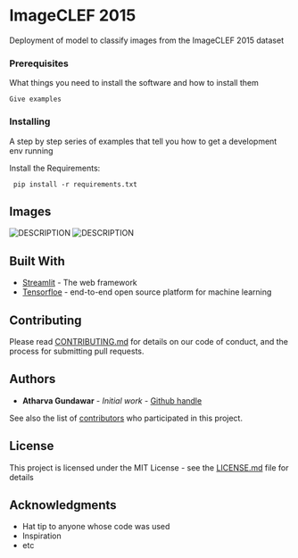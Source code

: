 # ImageCLEF 2015 

Deployment of model to classify images from the ImageCLEF 2015 dataset

### Prerequisites

What things you need to install the software and how to install them

```
Give examples
```

### Installing

A step by step series of examples that tell you how to get a development env running

Install the Requirements:

```
 pip install -r requirements.txt
```

## Images

![ DESCRIPTION ](https://via.placeholder.com/400)
![ DESCRIPTION ](https://via.placeholder.com/400)

## Built With

* [Streamlit](https://streamlit.io/) - The web framework 
* [Tensorfloe](https://www.tensorflow.org/) - end-to-end open source platform for machine learning

## Contributing

Please read [CONTRIBUTING.md](https://github.com/Atharva-Gundawar/ImageCLEF) for details on our code of conduct, and the process for submitting pull requests.

## Authors

* **Atharva Gundawar** - *Initial work* - [Github handle](https://github.com/Atharva-Gundawar)

See also the list of [contributors](https://github.com/Atharva-Gundawar/ImageCLEF/contributors) who participated in this project.

## License

This project is licensed under the MIT License - see the [LICENSE.md](LICENSE.md) file for details

## Acknowledgments

* Hat tip to anyone whose code was used
* Inspiration
* etc
